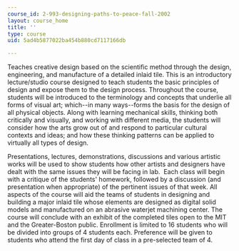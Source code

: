 ```yaml
---
course_id: 2-993-designing-paths-to-peace-fall-2002
layout: course_home
title: ''
type: course
uid: 5ad4b5877022ba454b880cd7117166db

---
```

Teaches creative design based on the scientific method through the design, engineering, and manufacture of a detailed inlaid tile. This is an introductory lecture/studio course designed to teach students the basic principles of design and expose them to the design process. Throughout the course, students will be introduced to the terminology and concepts that underlie all forms of visual art; which--in many ways--forms the basis for the design of all physical objects. Along with learning mechanical skills, thinking both critically and visually, and working with different media, the students will consider how the arts grow out of and respond to particular cultural contexts and ideas; and how these thinking patterns can be applied to virtually all types of design.

Presentations, lectures, demonstrations, discussions and various artistic works will be used to show students how other artists and designers have dealt with the same issues they will be facing in lab.  Each class will begin with a critique of the students' homework, followed by a discussion (and presentation when appropriate) of the pertinent issues of that week. All aspects of the course will aid the teams of students in designing and building a major inlaid tile whose elements are designed as digital solid models and manufactured on an abrasive waterjet machining center. The course will conclude with an exhibit of the completed tiles open to the MIT and the Greater-Boston public. Enrollment is limited to 16 students who will be divided into groups of 4 students each. Preference will be given to students who attend the first day of class in a pre-selected team of 4.
